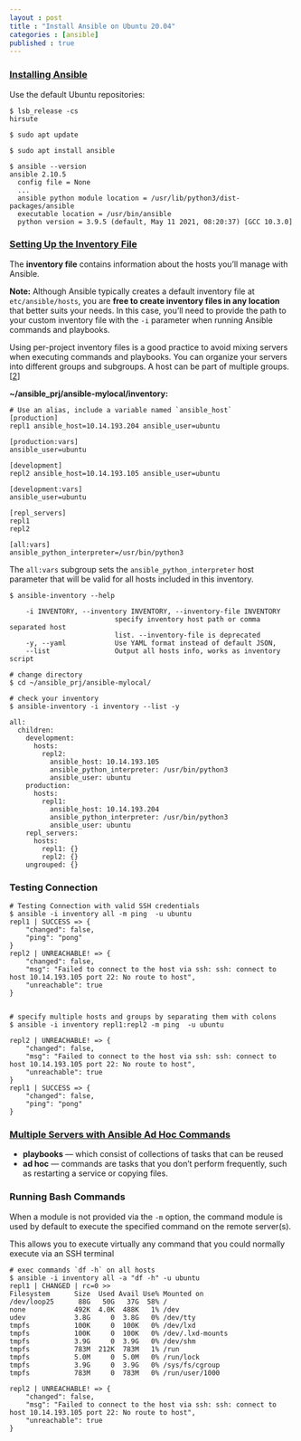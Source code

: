 ```yaml
---
layout : post
title : "Install Ansible on Ubuntu 20.04"
categories : [ansible]
published : true
---
```


### [Installing Ansible][1]
Use the default Ubuntu repositories:

```shell
$ lsb_release -cs
hirsute

$ sudo apt update

$ sudo apt install ansible

$ ansible --version
ansible 2.10.5
  config file = None
  ...
  ansible python module location = /usr/lib/python3/dist-packages/ansible
  executable location = /usr/bin/ansible
  python version = 3.9.5 (default, May 11 2021, 08:20:37) [GCC 10.3.0]

```

### [Setting Up the Inventory File][1]
The **inventory file** contains information about the hosts you’ll manage with Ansible.

**Note:** Although Ansible typically creates a default inventory file
at `etc/ansible/hosts`, you are **free to create inventory files in
any location** that better suits your needs. In this case, you’ll
need to provide the path to your custom inventory file with the `-i`
parameter when running Ansible commands and playbooks.

Using per-project inventory files is a good practice to avoid mixing servers when executing commands and playbooks. You can organize your servers into different groups and subgroups.  A host can be part of multiple groups.  \[[2]\]

**~/ansible_prj/ansible-mylocal/inventory:**
```
# Use an alias, include a variable named `ansible_host`
[production]
repl1 ansible_host=10.14.193.204 ansible_user=ubuntu

[production:vars]
ansible_user=ubuntu

[development]
repl2 ansible_host=10.14.193.105 ansible_user=ubuntu

[development:vars]
ansible_user=ubuntu

[repl_servers]
repl1
repl2

[all:vars]
ansible_python_interpreter=/usr/bin/python3
```
The `all:vars` subgroup sets the `ansible_python_interpreter` host parameter that will be valid for all hosts included in this inventory.

```shell
$ ansible-inventory --help

    -i INVENTORY, --inventory INVENTORY, --inventory-file INVENTORY
                          specify inventory host path or comma separated host
                          list. --inventory-file is deprecated
    -y, --yaml            Use YAML format instead of default JSON,
    --list                Output all hosts info, works as inventory script

# change directory
$ cd ~/ansible_prj/ansible-mylocal/

# check your inventory
$ ansible-inventory -i inventory --list -y

all:
  children:
    development:
      hosts:
        repl2:
          ansible_host: 10.14.193.105
          ansible_python_interpreter: /usr/bin/python3
          ansible_user: ubuntu
    production:
      hosts:
        repl1:
          ansible_host: 10.14.193.204
          ansible_python_interpreter: /usr/bin/python3
          ansible_user: ubuntu
    repl_servers:
      hosts:
        repl1: {}
        repl2: {}
    ungrouped: {}

```

### Testing Connection

```shell
# Testing Connection with valid SSH credentials
$ ansible -i inventory all -m ping  -u ubuntu
repl1 | SUCCESS => {
    "changed": false,
    "ping": "pong"
}
repl2 | UNREACHABLE! => {
    "changed": false,
    "msg": "Failed to connect to the host via ssh: ssh: connect to host 10.14.193.105 port 22: No route to host",
    "unreachable": true
}


# specify multiple hosts and groups by separating them with colons
$ ansible -i inventory repl1:repl2 -m ping  -u ubuntu

repl2 | UNREACHABLE! => {
    "changed": false,
    "msg": "Failed to connect to the host via ssh: ssh: connect to host 10.14.193.105 port 22: No route to host",
    "unreachable": true
}
repl1 | SUCCESS => {
    "changed": false,
    "ping": "pong"
}
```


### [Multiple Servers with Ansible Ad Hoc Commands][3]
* **playbooks** — which consist of collections of tasks that can be reused
* **ad hoc** —  commands are tasks that you don’t perform frequently, such as restarting a service or copying files.

### Running Bash Commands
When a module is not provided via the `-m` option, the command module is used by default to execute the specified command on the remote server(s).

This allows you to execute virtually any command that you could normally execute via an SSH terminal

```shell
# exec commands `df -h` on all hosts
$ ansible -i inventory all -a "df -h" -u ubuntu
repl1 | CHANGED | rc=0 >>
Filesystem      Size  Used Avail Use% Mounted on
/dev/loop25      88G   50G   37G  58% /
none            492K  4.0K  488K   1% /dev
udev            3.8G     0  3.8G   0% /dev/tty
tmpfs           100K     0  100K   0% /dev/lxd
tmpfs           100K     0  100K   0% /dev/.lxd-mounts
tmpfs           3.9G     0  3.9G   0% /dev/shm
tmpfs           783M  212K  783M   1% /run
tmpfs           5.0M     0  5.0M   0% /run/lock
tmpfs           3.9G     0  3.9G   0% /sys/fs/cgroup
tmpfs           783M     0  783M   0% /run/user/1000

repl2 | UNREACHABLE! => {
    "changed": false,
    "msg": "Failed to connect to the host via ssh: ssh: connect to host 10.14.193.105 port 22: No route to host",
    "unreachable": true
}
```


[1]: https://www.digitalocean.com/community/tutorials/how-to-install-and-configure-ansible-on-ubuntu-20-04 "Ansible on Ubuntu 20.04"

[2]: https://www.digitalocean.com/community/tutorials/how-to-set-up-ansible-inventories "Set Up Ansible Inventories"

[3]: https://www.digitalocean.com/community/cheatsheets/how-to-manage-multiple-servers-with-ansible-ad-hoc-commands "Manage Multiple Servers with Ansible Ad Hoc Commands"
